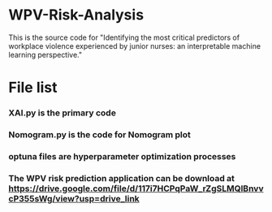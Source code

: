# WPV-Risk-Analysis
This is the source code for "Identifying the most critical predictors of workplace violence experienced by junior nurses: an interpretable machine learning perspective."
# File list
### XAI.py is the primary code
### Nomogram.py is the code for Nomogram plot
### __optuna__ files are hyperparameter optimization processes
### The WPV risk prediction application can be download at https://drive.google.com/file/d/117i7HCPqPaW_rZgSLMQlBnvvcP355sWg/view?usp=drive_link
